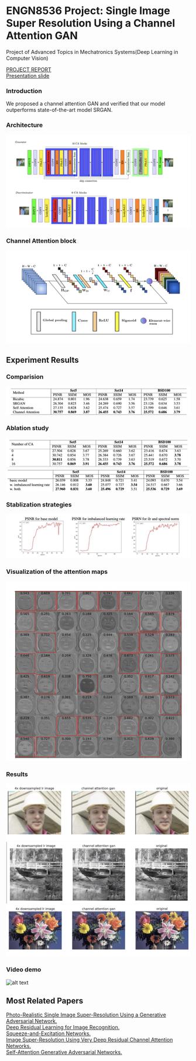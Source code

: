 # ENGN8536 Project: Single Image Super Resolution Using a Channel Attention GAN

Project of Advanced Topics in Mechatronics Systems(Deep Learning in Computer Vision)

[PROJECT REPORT](https://github.com/redlessme/Single-Image-Super-Resolution-Using-a-Channel-Attention-GAN-/blob/main/project_report.pdf)  
[Presentation slide](https://github.com/redlessme/Single-Image-Super-Resolution-Using-a-Channel-Attention-GAN-/blob/main/p8.pdf)  



### Introduction

We proposed a channel attention GAN and verified that our model outperforms state-of-the-art model SRGAN.

### Architecture

![alt text](images/architecture.png)
### Channel Attention block
![alt text](images/ca.png)

## Experiment Results

### Comparision
![alt text](images/model.png)
### Ablation study
![alt text](images/ab1.png)
![alt text](images/ab2.png)
### Stablization strategies
![alt text](images/stable.png)
### Visualization of the attention maps
![alt text](images/visualization.png)
### Results
![alt text](images/r1.png)
![alt text](images/r2.png)
![alt text](images/r3.png)
### Video demo
![alt text](images/ezgif.com-gif-maker.gif)

## Most Related Papers
[Photo-Realistic Single Image Super-Resolution Using a Generative Adversarial Network.](https://arxiv.org/abs/1609.04802)  
[Deep Residual Learning for Image Recognition.](https://arxiv.org/abs/1512.03385)  
[Squeeze-and-Excitation Networks.](https://arxiv.org/abs/1709.01507)  
[Image Super-Resolution Using Very Deep Residual Channel Attention Networks.](https://arxiv.org/abs/1807.02758)  
[Self-Attention Generative Adversarial Networks.](https://arxiv.org/abs/1805.08318)  




